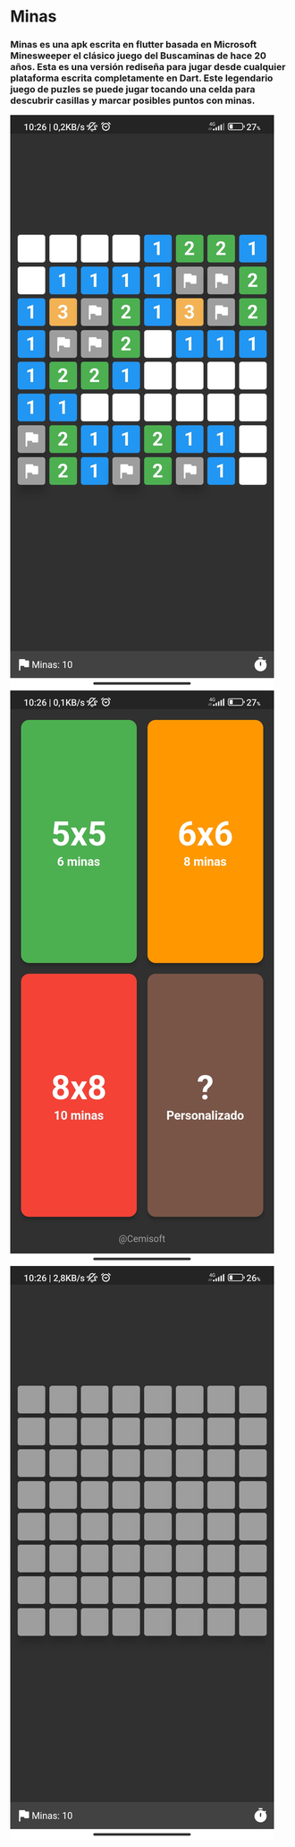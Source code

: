 # Minas
### Minas es una apk escrita en flutter basada en Microsoft Minesweeper el clásico juego del Buscaminas de hace 20 años. Esta es una versión rediseña para jugar desde cualquier plataforma escrita completamente en Dart. Este legendario juego de puzles se puede jugar tocando una celda para descubrir casillas y marcar posibles puntos con minas.

<img src="Screenshot_2023-05-15-10-26-31-307_cu.alexgi.minas.minas.jpg">
<img src="Screenshot_2023-05-15-10-26-35-310_cu.alexgi.minas.minas.jpg">
<img src="Screenshot_2023-05-15-10-26-44-279_cu.alexgi.minas.minas.jpg">


